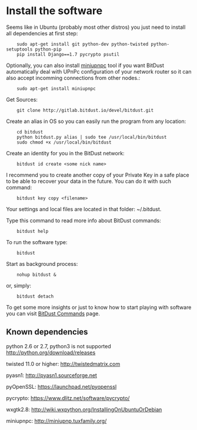 # Install the software


Seems like in Ubuntu (probably most other distros) you just need to install all dependencies at first step:

        sudo apt-get install git python-dev python-twisted python-setuptools python-pip
        pip install Django==1.7 pycrypto psutil 
    
Optionally, you can also install [miniupnpc](http://miniupnp.tuxfamily.org/) tool if you want BitDust automatically deal with UPnPc configuration of your network router so it can also accept incomming connections from other nodes.:

        sudo apt-get install miniupnpc


Get Sources:

        git clone http://gitlab.bitdust.io/devel/bitdust.git


Create an alias in OS so you can easily run the program from any location:

        cd bitdust
        python bitdust.py alias | sudo tee /usr/local/bin/bitdust
        sudo chmod +x /usr/local/bin/bitdust
        

Create an identity for you in the BitDust network:
       
        bitdust id create <some nick name>
       

I recommend you to create another copy of your Private Key in a safe place to be able to recover your data in the future. You can do it with such command:

        bitdust key copy <filename>


Your settings and local files are located in that folder: ~/.bitdust.

Type this command to read more info about BitDust commands:

        bitdust help


To run the software type:

        bitdust
        

Start as background process:

        nohup bitdust &  
        
or, simply:

        bitdust detach


To get some more insights or just to know how to start playing with software
you can visit [BitDust Commands](http://bitdust.io/commands.html) page. 


## Known dependencies

python 2.6 or 2.7, python3 is not supported
    http://python.org/download/releases
    
twisted 11.0 or higher: 
    http://twistedmatrix.com
    
pyasn1: 
    http://pyasn1.sourceforge.net
    
pyOpenSSL: 
    https://launchpad.net/pyopenssl
    
pycrypto: 
    https://www.dlitz.net/software/pycrypto/

wxgtk2.8: 
    http://wiki.wxpython.org/InstallingOnUbuntuOrDebian

miniupnpc:
    http://miniupnp.tuxfamily.org/
